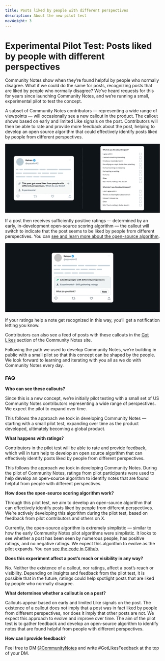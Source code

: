 ```yaml
---
title: Posts liked by people with different perspectives
description: About the new pilot test
navWeight: 3
---
```

# Experimental Pilot Test: Posts liked by people with different perspectives

Community Notes show when they’re found helpful by people who normally disagree. What if we could do the same for posts, recognizing posts that are liked by people who normally disagree? We’ve heard requests for this for years since launching Community Notes, and we’re running a small, experimental pilot to test the concept.

A subset of Community Notes contributors — representing a wide range of viewpoints — will occasionally see a new callout in the product. The callout shows based on early and limited Like signals on the post. Contributors will then be able to rate and provide more feedback about the post, helping to develop an open source algorithm that could effectively identify posts liked by people from different perspectives.

![Post got some likes from people with different perspectives](../images/got-some-likes-ratings.png)

If a post then receives sufficiently positive ratings — determined by an early, in-development open-source scoring algorithm — the callout will switch to indicate that the post seems to be liked by people from different perspectives. You can [see and learn more about the open-source algorithm](https://github.com/twitter/communitynotes/tree/main/liked-by-different-perspectives).

![Post got liked by people with different perspectives](../images/liked-by-people-wide.png)

If your ratings help a note get recognized in this way, you’ll get a notification letting you know.

Contributors can also see a feed of posts with these callouts in the [Got Likes](https://x.com/i/communitynotes/got_likes) section of the Community Notes site.

Following the path we used to develop Community Notes, we’re building in public with a small pilot so that this concept can be shaped by the people. We look forward to learning and iterating with you all as we do with Community Notes every day.

### FAQ

**Who can see these callouts?**

Since this is a new concept, we’re initially pilot testing with a small set of US Community Notes contributors representing a wide range of perspectives. We expect the pilot to expand over time.

This follows the approach we took in developing Community Notes — starting with a small pilot test, expanding over time as the product developed, ultimately becoming a global product.

**What happens with ratings?**

Contributors in the pilot test will be able to rate and provide feedback, which will in turn help to develop an open source algorithm that can effectively identify posts liked by people from different perspectives. 

This follows the approach we took in developing Community Notes. During the pilot of Community Notes, ratings from pilot participants were used to help develop an open-source algorithm to identify notes that are found helpful from people with different perspectives.

**How does the open-source scoring algorithm work?**

Through this pilot test, we aim to develop an open-source algorithm that can effectively identify posts liked by people from different perspectives. We’re actively developing this algorithm during the pilot test, based on feedback from pilot contributors and others on X. 

Currently, the open-source algorithm is extremely simplistic — similar to how the early Community Notes pilot algorithms were simplistic. It looks to see whether a post has been seen by numerous people, has positive ratings, and no negative ratings. We expect this algorithm to evolve as the pilot expands. You can [see the code in Github](https://github.com/twitter/communitynotes/tree/main/liked-by-different-perspectives).

**Does this experiment affect a post’s reach or visibility in any way?**

No. Neither the existence of a callout, nor ratings, affect a post’s reach or visibility. Depending on insights and feedback from the pilot test, it is possible that in the future, ratings could help spotlight posts that are liked by people who normally disagree.

**What determines whether a callout is on a post?**

Callouts appear based on early and limited Like signals on the post. The existence of a callout does not imply that a post was in fact liked by people from different perspectives, nor does it imply that other posts are not. We expect this approach to evolve and improve over time. The aim of the pilot test is to gather feedback and develop an open-source algorithm to identify notes that are found helpful from people with different perspectives.

**How can I provide feedback?**

Feel free to DM [@CommunityNotes](https://x.com/communitynotes) and write #GotLikesFeedback at the top of your DM.

